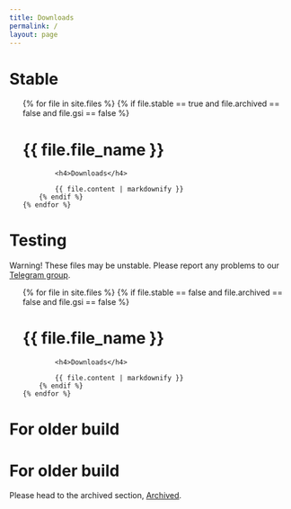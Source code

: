 ```yaml
---
title: Downloads
permalink: /
layout: page
---
```


# Stable

<ul class="files-stable">
    {% for file in site.files %}
        {% if file.stable == true and file.archived == false and file.gsi == false %}
            <h1>{{ file.file_name }}</h1>

            <h4>Downloads</h4>
            
            {{ file.content | markdownify }}
        {% endif %}
    {% endfor %}
</ul>

# Testing

Warning! These files may be unstable. Please report any problems to our [Telegram group](https://t.me/AOSDPx/39).

<ul class="files-unstable">
    {% for file in site.files %}
        {% if file.stable == false and file.archived == false and file.gsi == false %}
            <h1>{{ file.file_name }}</h1>

            <h4>Downloads</h4>

            {{ file.content | markdownify }}
        {% endif %}
	{% endfor %}
</ul>

# For older build

# For older build

Please head to the archived section, [Archived](https://downloads.aosdp.com/archive/).

